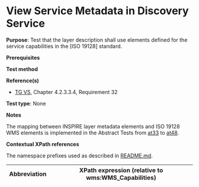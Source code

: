 # View Service Metadata in Discovery Service

**Purpose**: Test that the layer description shall use elements defined for the service capabilities in the [ISO 19128] standard.

**Prerequisites**

**Test method**

**Reference(s)**
* [TG VS](./README.md#ref_TG_VS), Chapter 4.2.3.3.4, Requirement 32

**Test type**: None

**Notes**

The mapping between INSPIRE layer metadata elements and ISO 19128 WMS elements is implemented in the Abstract Tests from [at33](./at33-getcapabilities-layer-title.md) to [at48](./at48-getcapabilities-layer-dimension-pairs.md).

**Contextual XPath references**

The namespace prefixes used as described in [README.md](./README.md#namespaces).

Abbreviation                                               |  XPath expression (relative to wms:WMS_Capabilities)
---------------------------------------------------------- | -------------------------------------------------------------------------